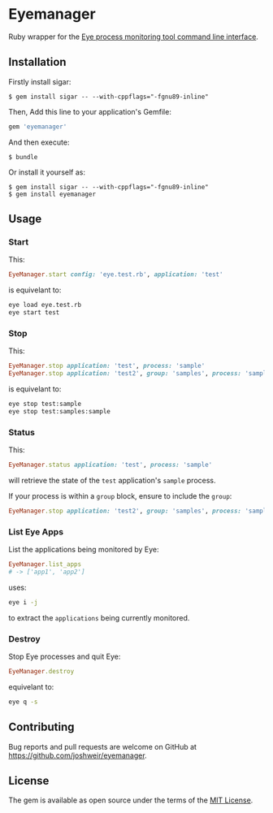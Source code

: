 # Eyemanager

Ruby wrapper for the [Eye process monitoring tool command line interface](https://github.com/kostya/eye#commands).

## Installation

Firstly install sigar: 

    $ gem install sigar -- --with-cppflags="-fgnu89-inline"

Then,
Add this line to your application's Gemfile:

```ruby
gem 'eyemanager'
```

And then execute:

    $ bundle

Or install it yourself as:

    $ gem install sigar -- --with-cppflags="-fgnu89-inline"
    $ gem install eyemanager

## Usage

### Start

This: 

```ruby
EyeManager.start config: 'eye.test.rb', application: 'test'
```

is equivelant to: 

```bash
eye load eye.test.rb
eye start test
```

### Stop

This: 

```ruby
EyeManager.stop application: 'test', process: 'sample'
EyeManager.stop application: 'test2', group: 'samples', process: 'sample'  
```

is equivelant to: 

```bash
eye stop test:sample
eye stop test:samples:sample
```

### Status

This: 

```ruby
EyeManager.status application: 'test', process: 'sample'
```

will retrieve the state of the `test` application's `sample` process.

If your process is within a `group` block, ensure to include the `group`:

```ruby
EyeManager.stop application: 'test2', group: 'samples', process: 'sample'
```

### List Eye Apps

List the applications being monitored by Eye:

```ruby
EyeManager.list_apps
# -> ['app1', 'app2']
```

uses:

```bash
eye i -j
```

to extract the `applications` being currently monitored.

### Destroy

Stop Eye processes and quit Eye:

```ruby
EyeManager.destroy
```

equivelant to:

```bash
eye q -s
```

## Contributing

Bug reports and pull requests are welcome on GitHub at https://github.com/joshweir/eyemanager.


## License

The gem is available as open source under the terms of the [MIT License](http://opensource.org/licenses/MIT).

